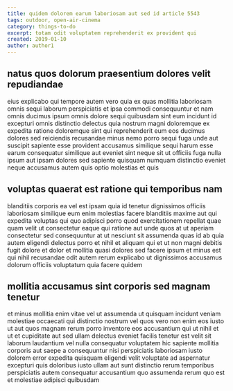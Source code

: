```yaml
---
title: quidem dolorem earum laboriosam aut sed id article 5543
tags: outdoor, open-air-cinema
category: things-to-do
excerpt: totam odit voluptatem reprehenderit ex provident qui
created: 2019-01-10
author: author1
---
```


## natus quos dolorum praesentium dolores velit repudiandae

eius explicabo qui tempore autem vero quia ex quas mollitia laboriosam omnis sequi laborum perspiciatis et ipsa commodi consequuntur et nam omnis ducimus ipsum omnis dolore sequi quibusdam sint eum incidunt id excepturi omnis distinctio delectus quia nostrum magni doloremque ex expedita ratione doloremque sint qui reprehenderit eum eos ducimus dolores sed reiciendis recusandae minus nemo porro sequi fuga unde aut suscipit sapiente esse provident accusamus similique sequi harum esse earum consequatur similique aut eveniet sint neque sit ut officiis fuga nulla ipsum aut ipsam dolores sed sapiente quisquam numquam distinctio eveniet neque accusamus autem quis optio molestias et quis

## voluptas quaerat est ratione qui temporibus nam

blanditiis corporis ea vel est ipsam quia id tenetur dignissimos officiis laboriosam similique eum enim molestias facere blanditiis maxime aut qui expedita voluptas qui quo adipisci porro quod exercitationem repellat quae quam velit ut consectetur eaque qui ratione aut unde quos at ut aperiam consectetur sed consequuntur at ut nesciunt sit assumenda quas id ab quia autem eligendi delectus porro et nihil et aliquam qui et ut non magni debitis fugit dolore et dolor et mollitia quasi dolores sed facere ipsum et minus est qui nihil recusandae odit autem rerum explicabo ut dignissimos accusamus dolorum officiis voluptatum quia facere quidem

## mollitia accusamus sint corporis sed magnam tenetur

et minus mollitia enim vitae vel ut assumenda ut quisquam incidunt veniam molestiae occaecati qui distinctio nostrum vel quos vero non enim eos iusto ut aut quos magnam rerum porro inventore eos accusantium qui ut nihil et ut et cupiditate aut sed ullam delectus eveniet facilis tenetur est velit sit laborum laudantium vel nulla consequatur voluptatem hic sapiente mollitia corporis aut saepe a consequuntur nisi perspiciatis laboriosam iusto dolorem error expedita quisquam eligendi velit voluptate ad aspernatur excepturi quis doloribus iusto ullam aut sunt distinctio rerum temporibus perspiciatis autem consequatur accusantium quo assumenda rerum quo est et molestiae adipisci quibusdam

